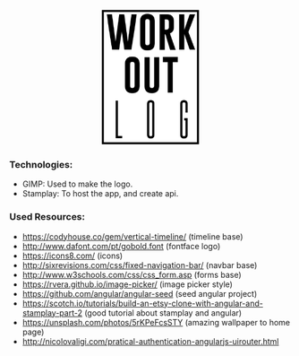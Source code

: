 <p align="center">
  <img height="240px" src="https://github.com/brunoocasali/tvox-workout-log/blob/4c95d1d1c3f8c9eca23e4f04e1903b297ab21de3/logo.png"/>
</p>

### Technologies:

 - GIMP: Used to make the logo.
 - Stamplay: To host the app, and create api. 

### Used Resources:

 - https://codyhouse.co/gem/vertical-timeline/ (timeline base)
 - http://www.dafont.com/pt/gobold.font (fontface logo)
 - https://icons8.com/ (icons)
 - http://sixrevisions.com/css/fixed-navigation-bar/ (navbar base)
 - http://www.w3schools.com/css/css_form.asp (forms base)
 - https://rvera.github.io/image-picker/ (image picker style)
 - https://github.com/angular/angular-seed (seed angular project)
 - https://scotch.io/tutorials/build-an-etsy-clone-with-angular-and-stamplay-part-2 (good tutorial about stamplay and angular)
 - https://unsplash.com/photos/5rKPeFcsSTY (amazing wallpaper to home page)
 - http://nicolovaligi.com/pratical-authentication-angularjs-uirouter.html
